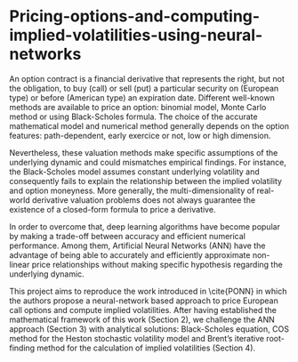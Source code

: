 # Pricing-options-and-computing-implied-volatilities-using-neural-networks

An option contract is a financial derivative that represents the right, but not the obligation, to buy (call) or sell (put) a particular security on (European type) or before (American type) an expiration date. Different well-known methods are available to price an option: binomial model, Monte Carlo method or using Black-Scholes formula. The choice of the accurate mathematical model and numerical method generally depends on the option features: path-dependent, early exercice or not, low or high dimension. 

Nevertheless, these valuation methods make specific assumptions of the underlying dynamic and could mismatches empirical findings. For instance, the Black-Scholes model assumes constant underlying volatility and consequently fails to explain the relationship between the implied volatility and option moneyness. More generally, the multi-dimensionality of real-world derivative valuation problems does not always guarantee the existence of a closed-form formula to price a derivative. 

In order to overcome that, deep learning algorithms have become popular by making a trade-off between accuracy and efficient numerical performance. Among them, Artificial Neural Networks (ANN) have the advantage of being able to accurately and efficiently approximate non-linear price relationships without making specific hypothesis regarding the underlying dynamic. 

This project aims to reproduce the work introduced in \cite{PONN} in which the authors propose a neural-network based approach to price European call options and compute implied volatilities. After having established the mathematical framework of this work (Section 2), we challenge the ANN approach (Section 3) with analytical solutions: Black-Scholes equation, COS method for the Heston stochastic volatility model and Brent’s iterative root-finding method for the calculation of implied volatilities (Section 4).
